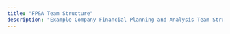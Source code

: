```yaml
---
title: "FP&A Team Structure"
description: "Example Company Financial Planning and Analysis Team Structure"
---
```


